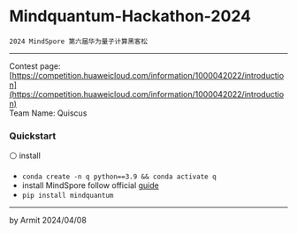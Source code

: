 # Mindquantum-Hackathon-2024

    2024 MindSpore 第六届华为量子计算黑客松

----

Contest page: [https://competition.huaweicloud.com/information/1000042022/introduction](https://competition.huaweicloud.com/information/1000042022/introduction)  
Team Name: Quiscus  


### Quickstart

⚪ install

- `conda create -n q python==3.9 && conda activate q`
- install MindSpore follow official [guide](https://www.mindspore.cn/install)
- `pip install mindquantum`


----
by Armit
2024/04/08
